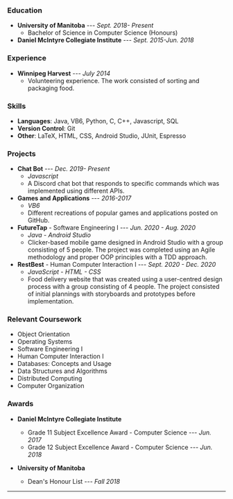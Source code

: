 ### Education   

* **University of Manitoba** --- _Sept. 2018- Present_
	* Bachelor of Science in Computer Science (Honours)
* **Daniel McIntyre Collegiate Institute** --- _Sept. 2015-Jun. 2018_

### Experience

* **Winnipeg Harvest** --- _July 2014_
	*  Volunteering experience. The work consisted of sorting and packaging food.

### Skills

* **Languages**: Java, VB6, Python, C, C++, Javascript, SQL
* **Version Control**: Git
* **Other**: LaTeX, HTML, CSS, Android Studio, JUnit, Espresso

### Projects

* **Chat Bot** --- _Dec. 2019- Present_
	* _Javascript_
	* A Discord chat bot that responds to specific commands which was implemented using different APIs.
* **Games and Applications** --- _2016-2017_
	* _VB6_
	* Different recreations of popular games and applications posted on GitHub.
* **FutureTap** - Software Engineering I --- _Jun. 2020 - Aug. 2020_
	* _Java - Android Studio_
	* Clicker-based mobile game designed in Android Studio with a group consisting of 5 people. The project was completed using an Agile methodology and proper OOP principles with a TDD approach.
* **RestBest** - Human Computer Interaction I --- _Sept. 2020 - Dec. 2020_
	* _JavaScript - HTML - CSS_
	* Food delivery website that was created using a user-centred design process with a group consisting of 4 people. The project consisted of initial plannings with storyboards and prototypes before implementation.

### Relevant Coursework

* Object Orientation 
* Operating Systems
* Software Engineering I
* Human Computer Interaction I
* Databases: Concepts and Usage
* Data Structures and Algorithms
* Distributed Computing
* Computer Organization

### Awards

* **Daniel McIntyre Collegiate Institute**
	* Grade 11 Subject Excellence Award - Computer Science --- _Jun. 2017_
	* Grade 12 Subject Excellence Award - Computer Science --- _Jun. 2018_

* **University of Manitoba**
	* Dean's Honour List --- _Fall 2018_

----------------

